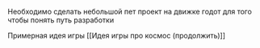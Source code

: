 Необходимо сделать небольшой пет проект на движке годот для того чтобы понять путь разработки

Примерная идея игры [[Идея игры про космос (продолжить)]]